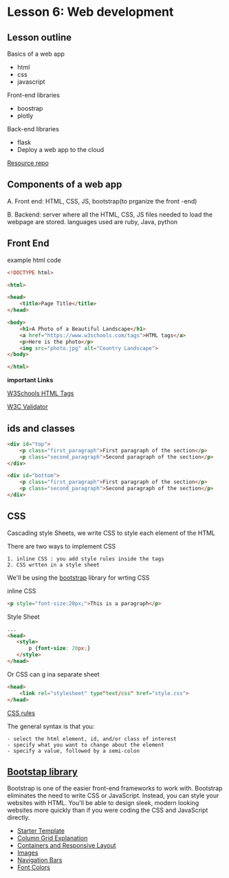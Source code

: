 # Lesson 6: Web development

## Lesson outline

Basics of a web app
  - html
  - css  
  - javascript

Front-end libraries
  - boostrap
  - plotly

Back-end libraries
  - flask
  - Deploy a web app to the cloud
  
[Resource repo](https://github.com/udacity/DSND_Term2/tree/master/lessons/WebDevelopment)

## Components of a web app

A. Front end: HTML, CSS, JS, bootstrap(to prganize the front -end)

B. Backend: server where all the HTML, CSS, JS files needed to load the webpage are stored. languages used are ruby, Java, python

## Front End
 
example html code
```html
<!DOCTYPE html>

<html>

<head>
    <title>Page Title</title>
</head>

<body>
    <h1>A Photo of a Beautiful Landscape</h1>
    <a href="https://www.w3schools.com/tags">HTML tags</a>
    <p>Here is the photo</p>
    <img src="photo.jpg" alt="Country Landscape">
</body>

</html>
```

**important Links**

[W3Schools HTML Tags](https://www.w3schools.com/tags/default.asp)

[W3C Validator](https://validator.w3.org/#validate_by_input)


## ids and classes

```html
<div id="top">
    <p class="first_paragraph">First paragraph of the section</p>
    <p class="second_paragraph">Second paragraph of the section</p>
</div>

<div id="bottom">
    <p class="first_paragraph">First paragraph of the section</p>
    <p class="second_paragraph">Second paragraph of the section</p>
</div>
```

## CSS
 
Cascading style Sheets, we write CSS to style each element of the HTML

There are two ways to implement CSS

    1. inline CSS : you add style rules inside the tags
    2. CSS wrtten in a style sheet
    
We'll be using the [bootstrap](https://getbootstrap.com/) library for wrting CSS

inline CSS
```html
<p style="font-size:20px;">This is a paragraph</p>
```

Style Sheet
```html
...
<head>
   <style>
       p {font-size: 20px;}
   </style>
</head>
```

Or CSS can g ina separate sheet
```html
<head>
    <link rel="stylesheet" type"text/css" href="style.css">
</head>
```

[CSS rules](https://www.w3schools.com/css/default.asp)

The general syntax is that you:

    - select the html element, id, and/or class of interest
    - specify what you want to change about the element
    - specify a value, followed by a semi-colon
    
## [Bootstap library](https://getbootstrap.com/)

Bootstrap is one of the easier front-end frameworks to work with. Bootstrap eliminates the need to write CSS or JavaScript. Instead, you can style your websites with HTML. You'll be able to design sleek, modern looking websites more quickly than if you were coding the CSS and JavaScript directly.

- [Starter Template](https://getbootstrap.com/docs/4.0/getting-started/introduction/#starter-template)
- [Column Grid Explanation](https://getbootstrap.com/docs/4.0/layout/grid/)
- [Containers and Responsive Layout](https://getbootstrap.com/docs/4.0/layout/overview/)
- [Images](https://getbootstrap.com/docs/4.0/content/images/)
- [Navigation Bars](https://getbootstrap.com/docs/4.0/components/navbar/)
- [Font Colors](https://getbootstrap.com/docs/4.0/utilities/colors/)



